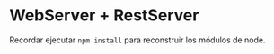 # WebServer + RestServer

Recordar ejecutar ``` npm install ``` para reconstruir los módulos de node.